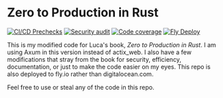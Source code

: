 # Zero to Production in Rust

[![CI/CD Prechecks](https://github.com/damccull/zero2prod/actions/workflows/general.yml/badge.svg)](https://github.com/damccull/zero2prod/actions/workflows/general.yml)
[![Security audit](https://github.com/damccull/zero2prod/actions/workflows/audit.yml/badge.svg)](https://github.com/damccull/zero2prod/actions/workflows/audit.yml)
[![Code coverage](https://github.com/damccull/zero2prod/actions/workflows/coverage.yml/badge.svg)](https://github.com/damccull/zero2prod/actions/workflows/coverage.yml)
[![Fly Deploy](https://github.com/damccull/zero2prod/actions/workflows/fly.yml/badge.svg)](https://github.com/damccull/zero2prod/actions/workflows/fly.yml)

This is my modified code for Luca's book, _Zero to Production in Rust_. I am using Axum in this version
instead of actix_web. I also have a few modifications that stray from the book for security, efficiency,
documentation, or just to make the code easier on my eyes. This repo is also deployed to fly.io rather
than digitalocean.com.

Feel free to use or steal any of the code in this repo.
